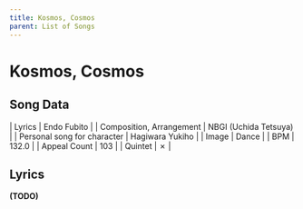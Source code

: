 ```yaml
---
title: Kosmos, Cosmos
parent: List of Songs
---
```


# Kosmos, Cosmos

## Song Data

| Lyrics | Endo Fubito |
| Composition, Arrangement | NBGI (Uchida Tetsuya) |
| Personal song for character | Hagiwara Yukiho |
| Image | <span class="da">Dance</span> |
| BPM | 132.0 |
| Appeal Count | 103 |
| Quintet | ✗ |

## Lyrics

**(TODO)**
